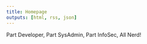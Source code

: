 ```yaml
---
title: Homepage
outputs: [html, rss, json]
---
```

Part Developer, Part SysAdmin, Part InfoSec, All Nerd!
